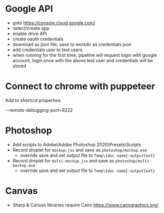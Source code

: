 # Google API

- goto https://console.cloud.google.com/
- select/create app
- enable drive API
- create oauth credentials
- download as json file, save to workdir as credentials.json
- add credentials user to test users
- when running for the first time, pipeline will request login with google account, login once with the above test user and credentials will be stored

# Connect to chrome with puppeteer

Add to shortcut properties:

--remote-debugging-port=9222

# Photoshop

- Add scripts to Adobe\Adobe Photoshop 2020\Presets\Scripts
- Record droplet for `mockup.jsx` and save as `photoshop/mockup.exe`
  - override save and set output file to `Temp\{doc name}-output{ext}`
- Record droplet for `multi-mockup.jsx` and save as `photoshop/multi-mockup.exe`
  - override save and set output file to `Temp\{doc name}-output{ext}`

# Canvas

- Sharp & Canvas libraries require Cairo https://www.cairographics.org/

